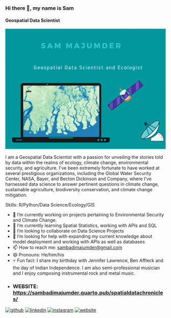### Hi there 👋, my name is Sam
#### Geospatial Data Scientist
![Biostatistician and Data Scientist](https://github.com/SamMajumder/SamMajumder/blob/main/SAM%20MAJUMDER.gif)

I am a Geospatial Data Scientist with a passion for unveiling the stories told by data within the realms of ecology, climate change, environmental security, and agriculture. I've been extremely fortunate to have worked at several prestigious organizations, including the Global Water Security Center, NASA, Bayer, and Becton Dickinson and Company, where I've harnessed data science to answer pertinent questions in climate change, sustainable agriculture, biodiversity conservation, and climate change mitigation. 

Skills: R/Python/Data Science/Ecology/GIS

- 🔭 I’m currently working on projects pertaining to Environmental Security and Climate Change.
- 🌱 I’m currently learning Spatial Statistics, working with APIs and SQL 
- 👯 I’m looking to collaborate on Data Science Projects 
- 🤔 I’m looking for help with expanding my current knowledge about model deployment and working with APIs as well as databases 
- 📫 How to reach me: sambadimajumder@gmail.com 
- 😄 Pronouns: He/him/his 
- ⚡ Fun fact: I share my birthday with Jennifer Lawrence, Ben Affleck and the day of Indian Independence. I am also semi-professional musician and I enjoy composing instrumental rock and metal music. 
- ### WEBSITE: https://sambadimajumder.quarto.pub/spatialdatachronicles/ 


[<img src='https://cdn.jsdelivr.net/npm/simple-icons@3.0.1/icons/github.svg' alt='github' height='40'>](https://github.com/https://github.com/SamMajumder)  [<img src='https://cdn.jsdelivr.net/npm/simple-icons@3.0.1/icons/linkedin.svg' alt='linkedin' height='40'>](https://www.linkedin.com/in/https://www.linkedin.com/in/sam-majumder-25720870//)  [<img src='https://cdn.jsdelivr.net/npm/simple-icons@3.0.1/icons/instagram.svg' alt='instagram' height='40'>](https://www.instagram.com/https://www.instagram.com/sam_majumder_//)  [<img src='https://cdn.jsdelivr.net/npm/simple-icons@3.0.1/icons/icloud.svg' alt='website' height='40'>](https://sammajumder.github.io/Sam_Portfolio/)  




